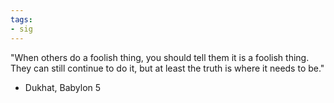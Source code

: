 ```yaml
---
tags:
- sig
---
```




"When others do a foolish thing, you should tell them it is a foolish thing. They can still continue to do it, but at least the truth is where it needs to be."

- Dukhat, Babylon 5